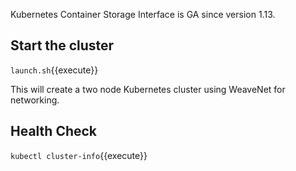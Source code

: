 Kubernetes Container Storage Interface is GA since version 1.13.


## Start the cluster
`launch.sh`{{execute}}

This will create a two node Kubernetes cluster using WeaveNet for networking.

## Health Check

`
kubectl cluster-info
`{{execute}}
